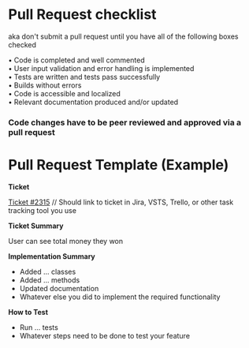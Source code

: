 # Pull Request checklist

aka don't submit a pull request until you have all of the following boxes checked

• Code is completed and well commented    
• User input validation and error handling is implemented     
• Tests are written and tests pass successfully      
• Builds without errors    
• Code is accessible and localized    
• Relevant documentation produced and/or updated 

### Code changes have to be peer reviewed and approved via a pull request


# Pull Request Template (Example)


**Ticket**

[Ticket #2315]() // Should link to ticket in Jira, VSTS, Trello, or other task tracking tool you use

**Ticket Summary** 

User can see total money they won

**Implementation Summary** 

- Added ... classes 
- Added ... methods 
- Updated documentation 
- Whatever else you did to implement the required functionality 

**How to Test** 

- Run ... tests 
- Whatever steps need to be done to test your feature 

